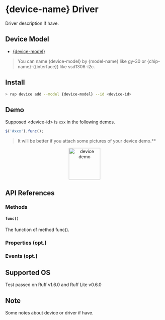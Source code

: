 # {device-name} Driver

Driver description if have.

## Device Model

- [{device-model}](https://rap.ruff.io/devices/{device-model})

> You can name {device-model} by {model-name} like gy-30 or {chip-name}-({interface}) like ssd1306-i2c.

## Install

```sh
> rap device add --model {device-model} --id <device-id> 
```

## Demo

Supposed \<device-id\> is `xxx` in the following demos.

```js
$('#xxx').func();
```

> It will be better if you attach some pictures of your device demo.**

<div align="center">
<img src="https://xxx" width = "100" height = "100" alt="device demo" />
</div>

## API References

### Methods

#### `func()`

The function of method func().

### Properties (opt.)

### Events (opt.)

## Supported OS

Test passed on Ruff v1.6.0 and Ruff Lite v0.6.0

## Note

Some notes about device or driver if have.
